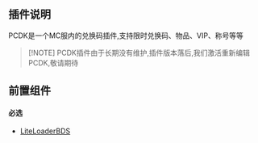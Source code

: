 ## 插件说明
PCDK是一个MC服内的兑换码插件,支持限时兑换码、物品、VIP、称号等等

> [!NOTE] PCDK插件由于长期没有维护,插件版本落后,我们激活重新编辑PCDK,敬请期待

## 前置组件
#### 必选
- [LiteLoaderBDS](https://www.minebbs.com/liteloader/)

